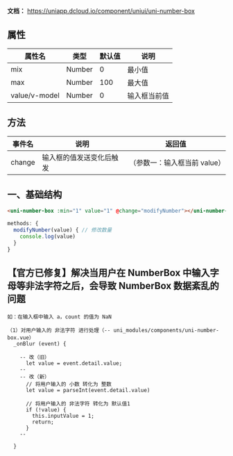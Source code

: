 **文档：** https://uniapp.dcloud.io/component/uniui/uni-number-box

## 属性
  | 属性名        | 类型   | 默认值 | 说明         |
  | ------------- | ------ | ------ | ------------ |
  | mix           | Number | 0      | 最小值       |
  | max           | Number | 100    | 最大值       |
  | value/v-model | Number | 0      | 输入框当前值 |

## 方法
  | 事件名 | 说明                     | 返回值                       |
  | ------ | ------------------------ | ---------------------------- |
  | change | 输入框的值发送变化后触发 | （参数一：输入框当前 value） |

## 一、基础结构
  ```html
  <uni-number-box :min="1" value="1" @change="modifyNumber"></uni-number-box>
  ```

  ```js
  methods: {
    modifyNumber(value) { // 修改数量
      console.log(value)
    }
  }
  ```

## 【官方已修复】解决当用户在 NumberBox 中输入字母等非法字符之后，会导致 NumberBox 数据紊乱的问题
    如：在输入框中输入 a，count 的值为 NaN

    （1）对用户输入的 非法字符 进行处理（-- uni_modules/components/uni-number-box.vue）
      _onBlur (event) {

        -- 改（旧）
          let value = event.detail.value;
        --
        -- 改（新）
          // 将用户输入的 小数 转化为 整数
          let value = parseInt(event.detail.value)

          // 将用户输入的 非法字符 转化为 默认值1
          if (!value) {
            this.inputValue = 1;
            return;
          }
        --

      }